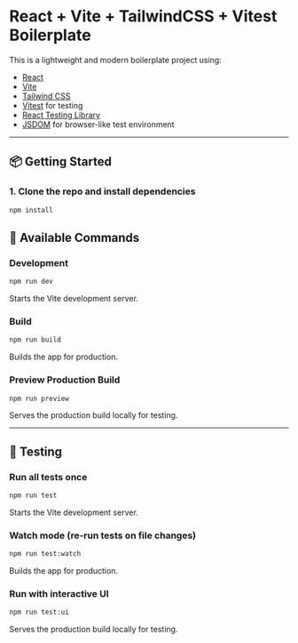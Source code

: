 # React + Vite + TailwindCSS + Vitest Boilerplate

This is a lightweight and modern boilerplate project using:

- [React](https://reactjs.org/)
- [Vite](https://vitejs.dev/)
- [Tailwind CSS](https://tailwindcss.com/)
- [Vitest](https://vitest.dev/) for testing
- [React Testing Library](https://testing-library.com/docs/react-testing-library/intro/)
- [JSDOM](https://github.com/jsdom/jsdom) for browser-like test environment

---

## 📦 Getting Started

### 1. Clone the repo and install dependencies

```bash
npm install
```

## 🚀 Available Commands

### Development
```bash
npm run dev
```
Starts the Vite development server.

### Build
```bash
npm run build
```
Builds the app for production.

### Preview Production Build
```bash
npm run preview
```
Serves the production build locally for testing.

---

## 🧪 Testing

### Run all tests once
```bash
npm run test
```
Starts the Vite development server.

### Watch mode (re-run tests on file changes)
```bash
npm run test:watch
```
Builds the app for production.

### Run with interactive UI
```bash
npm run test:ui
```
Serves the production build locally for testing.
